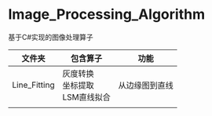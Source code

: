 # Image_Processing_Algorithm

基于C#实现的图像处理算子

| 文件夹       | 包含算子                                | 功能           |
| ------------ | --------------------------------------- | -------------- |
| Line_Fitting | 灰度转换<br />坐标提取<br />LSM直线拟合 | 从边缘图到直线 |
|              |                                         |                |
